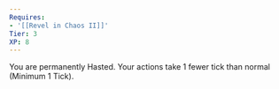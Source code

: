 ```yaml
---
Requires:
- '[[Revel in Chaos II]]'
Tier: 3
XP: 8
---
```


You are permanently Hasted. Your actions take 1 fewer tick than normal (Minimum 1 Tick).